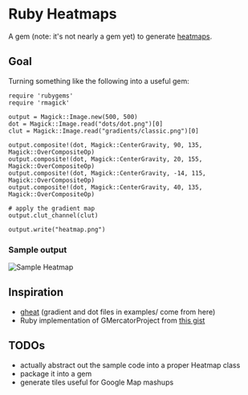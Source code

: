 # Ruby Heatmaps

A gem (note: it's not nearly a gem yet) to generate [heatmaps](http://www.google.ca/images?um=1&hl=en&q=heatmap&aq=f&aqi=&aql=&oq=).

## Goal

Turning something like the following into a useful gem: 

	require 'rubygems'
	require 'rmagick'

	output = Magick::Image.new(500, 500)
	dot = Magick::Image.read("dots/dot.png")[0]
	clut = Magick::Image.read("gradients/classic.png")[0]

	output.composite!(dot, Magick::CenterGravity, 90, 135, Magick::OverCompositeOp)
	output.composite!(dot, Magick::CenterGravity, 20, 155, Magick::OverCompositeOp)
	output.composite!(dot, Magick::CenterGravity, -14, 115, Magick::OverCompositeOp)
	output.composite!(dot, Magick::CenterGravity, 40, 135, Magick::OverCompositeOp)

	# apply the gradient map
	output.clut_channel(clut)

	output.write("heatmap.png")


### Sample output

![Sample Heatmap](http://dl.dropbox.com/u/1144778/screencaps/cap_03042011_190002.png)

## Inspiration

- [gheat](http://code.google.com/p/gheat/) (gradient and dot files in examples/ come from here)
- Ruby implementation of GMercatorProject from [this gist](https://gist.github.com/20688)

## TODOs

- actually abstract out the sample code into a proper Heatmap class
- package it into a gem
- generate tiles useful for Google Map mashups
